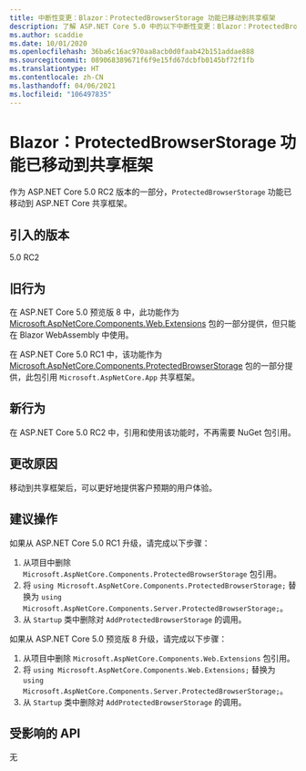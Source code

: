 ```yaml
---
title: 中断性变更：Blazor：ProtectedBrowserStorage 功能已移动到共享框架
description: 了解 ASP.NET Core 5.0 中的以下中断性变更：Blazor：ProtectedBrowserStorage 功能已移动到共享框架
ms.author: scaddie
ms.date: 10/01/2020
ms.openlocfilehash: 36ba6c16ac970aa8acb0d0faab42b151addae888
ms.sourcegitcommit: 089068389671f6f9e15fd67dcbfb0145bf72f1fb
ms.translationtype: HT
ms.contentlocale: zh-CN
ms.lasthandoff: 04/06/2021
ms.locfileid: "106497835"
---
```

# <a name="blazor-protectedbrowserstorage-feature-moved-to-shared-framework"></a>Blazor：ProtectedBrowserStorage 功能已移动到共享框架

作为 ASP.NET Core 5.0 RC2 版本的一部分，`ProtectedBrowserStorage` 功能已移动到 ASP.NET Core 共享框架。

## <a name="version-introduced"></a>引入的版本

5.0 RC2

## <a name="old-behavior"></a>旧行为

在 ASP.NET Core 5.0 预览版 8 中，此功能作为 [Microsoft.AspNetCore.Components.Web.Extensions](https://www.nuget.org/packages/Microsoft.AspNetCore.Components.Web.Extensions) 包的一部分提供，但只能在 Blazor WebAssembly 中使用。

在 ASP.NET Core 5.0 RC1 中，该功能作为 [Microsoft.AspNetCore.Components.ProtectedBrowserStorage](https://www.nuget.org/packages/Microsoft.AspNetCore.Components.ProtectedBrowserStorage) 包的一部分提供，此包引用 `Microsoft.AspNetCore.App` 共享框架。

## <a name="new-behavior"></a>新行为

在 ASP.NET Core 5.0 RC2 中，引用和使用该功能时，不再需要 NuGet 包引用。

## <a name="reason-for-change"></a>更改原因

移动到共享框架后，可以更好地提供客户预期的用户体验。

## <a name="recommended-action"></a>建议操作

如果从 ASP.NET Core 5.0 RC1 升级，请完成以下步骤：

1. 从项目中删除 `Microsoft.AspNetCore.Components.ProtectedBrowserStorage` 包引用。
1. 将 `using Microsoft.AspNetCore.Components.ProtectedBrowserStorage;` 替换为 `using Microsoft.AspNetCore.Components.Server.ProtectedBrowserStorage;`。
1. 从 `Startup` 类中删除对 `AddProtectedBrowserStorage` 的调用。

如果从 ASP.NET Core 5.0 预览版 8 升级，请完成以下步骤：

1. 从项目中删除 `Microsoft.AspNetCore.Components.Web.Extensions` 包引用。
1. 将 `using Microsoft.AspNetCore.Components.Web.Extensions;` 替换为 `using Microsoft.AspNetCore.Components.Server.ProtectedBrowserStorage;`。
1. 从 `Startup` 类中删除对 `AddProtectedBrowserStorage` 的调用。

## <a name="affected-apis"></a>受影响的 API

无

<!--

### Category

ASP.NET Core

### Affected APIs

Not detectable via API analysis

-->
